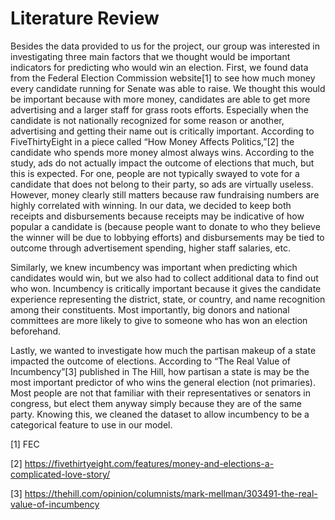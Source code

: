 # Literature Review

Besides the data provided to us for the project, our group was interested in investigating three main factors that we thought would be important indicators for predicting who would win an election. First, we found data from the Federal Election Commission website[1] to see how much money every candidate running for Senate was able to raise. We thought this would be important because with more money, candidates are able to get more advertising and a larger staff for grass roots efforts. Especially when the candidate is not nationally recognized for some reason or another, advertising and getting their name out is critically important. According to FiveThirtyEight in a piece called “How Money Affects Politics,”[2] the candidate who spends more money almost always wins. According to the study, ads do not actually impact the outcome of elections that much, but this is expected. For one, people are not typically swayed to vote for a candidate that does not belong to their party, so ads are virtually useless. However, money clearly still matters because raw fundraising numbers are highly correlated with winning. In our data, we decided to keep both receipts and disbursements because receipts may be indicative of how popular a candidate is (because people want to donate to who they believe the winner will be due to lobbying efforts) and disbursements may be tied to outcome through advertisement spending, higher staff salaries, etc.

Similarly, we knew incumbency was important when predicting which candidates would win, but we also had to collect additional data to find out who won. Incumbency is critically important because it gives the candidate experience representing the district, state, or country, and name recognition among their constituents. Most importantly, big donors and national committees are more likely to give to someone who has won an election beforehand.

Lastly, we wanted to investigate how much the partisan makeup of a state impacted the outcome of elections. According to “The Real Value of Incumbency”[3] published in The Hill, how partisan a state is may be the most important predictor of who wins the general election (not primaries). Most people are not that familiar with their representatives or senators in congress, but elect them anyway simply because they are of the same party. Knowing this, we cleaned the dataset to allow incumbency to be a categorical feature to use in our model.

[1] FEC

[2] https://fivethirtyeight.com/features/money-and-elections-a-complicated-love-story/

[3] https://thehill.com/opinion/columnists/mark-mellman/303491-the-real-value-of-incumbency
